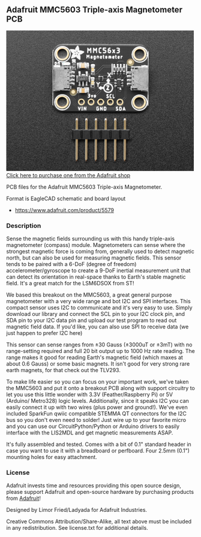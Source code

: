 ## Adafruit MMC5603 Triple-axis Magnetometer PCB

<a href="http://www.adafruit.com/products/5579"><img src="assets/5579.jpg?raw=true" width="500px"><br/>
Click here to purchase one from the Adafruit shop</a>

PCB files for the Adafruit MMC5603 Triple-axis Magnetometer. 

Format is EagleCAD schematic and board layout
* https://www.adafruit.com/product/5579

### Description

Sense the magnetic fields surrounding us with this handy triple-axis magnetometer (compass) module. Magnetometers can sense where the strongest magnetic force is coming from, generally used to detect magnetic north, but can also be used for measuring magnetic fields. This sensor tends to be paired with a 6-DoF (degree of freedom) accelerometer/gyroscope to create a 9-DoF inertial measurement unit that can detect its orientation in real-space thanks to Earth's stable magnetic field. It's a great match for the LSM6DSOX from ST!

We based this breakout on the MMC5603, a great general purpose magnetometer with a very wide range and bot I2C and SPI interfaces. This compact sensor uses I2C to communicate and it's very easy to use. Simply download our library and connect the SCL pin to your I2C clock pin, and SDA pin to your I2C data pin and upload our test program to read out magnetic field data. If you'd like, you can also use SPI to receive data (we just happen to prefer I2C here)

This sensor can sense ranges from ±30 Gauss (±3000uT or ±3mT) with no range-setting required and full 20 bit output up to 1000 Hz rate reading. The range makes it good for reading Earth's magnetic field (which maxes at about 0.6 Gauss) or some basic magnets. It isn't good for very strong rare earth magnets, for that check out the TLV293.

To make life easier so you can focus on your important work, we've taken the MMC5603 and put it onto a breakout PCB along with support circuitry to let you use this little wonder with 3.3V (Feather/Raspberry Pi) or 5V (Arduino/ Metro328) logic levels. Additionally, since it speaks I2C you can easily connect it up with two wires (plus power and ground!).  We've even included SparkFun qwiic compatible STEMMA QT connectors for the I2C bus so you don't even need to solder! Just wire up to your favorite micro and you can use our CircuitPython/Python or Arduino drivers to easily interface with the LIS2MDL and get magnetic measurements ASAP.

It's fully assembled and tested.  Comes with a bit of 0.1" standard header in case you want to use it with a breadboard or perfboard.  Four 2.5mm (0.1") mounting holes for easy attachment.

### License

Adafruit invests time and resources providing this open source design, please support Adafruit and open-source hardware by purchasing products from [Adafruit](https://www.adafruit.com)!

Designed by Limor Fried/Ladyada for Adafruit Industries.

Creative Commons Attribution/Share-Alike, all text above must be included in any redistribution. 
See license.txt for additional details.
